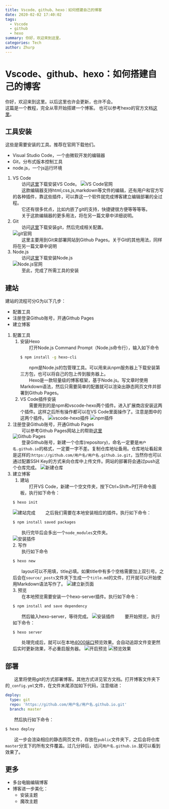 ```yaml
---
title: Vscode、github、hexo：如何搭建自己的博客
date: 2020-02-02 17:40:02
tags: 
  - Vscode 
  - github
  - hexo
summary: 你好，欢迎来到这里。
categories: Tech
author: Zhurp
---
```

# Vscode、github、hexo：如何搭建自己的博客
你好，欢迎来到这里。以后这里也许会更新，也许不会。  
这篇是一个教程，完全从零开始搭建一个博客。
也可以参考hexo的官方文档[这里](https://hexo.io/zh-cn/docs/)。
## 工具安装
这些是需要安装的工具。推荐在官网下载他们。  
+ Visual Studio Code，一个由微软开发的编辑器
+ Git，分布式版本控制工具
+ node.js，一个js运行环境
1. VS Code   
&emsp;&emsp;访问[这里](https://code.visualstudio.com/)下载安装VS Code。
![VS Code官网](/pics/pic0/0.jpg)    
&emsp;&emsp;这款编辑器支持html,css,js,markdown等文件的编辑，还有用户和官方写的各种插件，靠这些插件，可以靠这一个软件就完成博客建立编辑部署的全过程。   
&emsp;&emsp;它还有很多优点，比如内嵌了git的支持，快捷键很方便等等等等。  
&emsp;&emsp;关于这款编辑器的更多用法，将在另一篇文章中详细说明。
2. Git  
&emsp;&emsp;访问[这里](https://git-scm.com/)下载安装git，然后完成相关配置。  
![git官网](/pics/Pic0/1.jpg)  
&emsp;&emsp;这里主要用到Git来部署网站到Github Pages。关于Git的其他用法，同样将在另一篇文章中说明
1. Node.js  
&emsp;&emsp;访问[这里](https://nodejs.org/en/)下载安装Node.js  
![Node.js官网](/pics/pic0/2.jpg)  
&emsp;&emsp;至此，完成了所需工具的安装
## 建站
建站的流程可分G为以下几步：
+ 配置工具
+ 注册登录Github账号，开通Github Pages
+ 建立博客
1. 配置工具
   1. 安装Hexo  
      &emsp;&emsp;打开Node.js Command Prompt（Node.js命令行），输入如下命令
      ``` bash
      $ npm install -g hexo-cli
      ```
      &emsp;&emsp;npm是Node.js的包管理工具。可以用来从npm服务器上下载安装第三方包，也可以将自己的包上传到服务器上。  
      &emsp;&emsp;Hexo是一款轻量级的博客框架，基于Node.js。写文章时使用Markdown语法，然后只需要简单的配置就可以渲染出静态网页文件并部署到Github Pages。
    1. VS Code插件安装  
      &emsp;&emsp;需要用到的是npm和vscode-hexo两个插件。进入扩展商店安装这两个插件。这样之后所有操作都可以在VS Code里面操作了。注意是图中的这两个插件。
      ![vscode-hexo插件](/pics/pic0/4.jpg)
      ![npm插件](/pics/pic0/5.jpg)
2. 注册登录Github账号，开通Github Pages   
   &emsp;&emsp;可以参考Github Pages网站上的帮助[这里](https://pages.github.com/)  
   ![Github Pages](/pics/pic0/6.jpg)  
   &emsp;&emsp;登录Github账号，新建一个仓库(repository)，命名一定要是`用户名.github.io`的格式，一定要一字不差。复制仓库地址备用。仓库地址看起来是这样的:`https://github.com/用户名/用户名.github.io.git`，当然你也可以通过配置SSH Key的方式来向仓库中上传文件。网站的部署将会通过push这个仓库完成。
   ![新建仓库](/pics/pic0/7.jpg)
3. 建立博客  
   1. 建站  
   &emsp;&emsp;打开VS Code，新建一个空文件夹，按下Ctrl+Shift+P打开命令面板，执行如下命令：
   ``` bash
   $ hexo init
   ```
   ![建站完成](/pics/pic0/8.jpg)
   &emsp;&emsp;之后我们需要在本地安装相应的插件。执行如下命令：
   ``` bash
   $ npm install saved packages
   ```
   &emsp;&emsp;执行完毕后会多出一个`node_modules`文件夹。  
   ![安装插件](/pics/pic0/9.jpg)  
   2. 写作  
   &emsp;&emsp;执行如下命令
   ``` bash
   $ hexo new
   ```
   &emsp;&emsp;layout可以不用填，title必填。如果title中有多个空格需要加上双引号。之后会在`source/_posts`文件夹下生成一个`title.md`的文件，打开就可以开始使用Markdown语法写作了。
   ![建立新页面](/pics/pic0/10.jpg)  
   3. 预览  
   &emsp;&emsp;在本地预览需要安装一个hexo-server插件。执行如下命令：
   ``` bash
   $ npm install and save dependency
   ```
   &emsp;&emsp;然后输入hexo-server，等待完成。
   ![安装插件](/pics/pic0/11.jpg)
   &emsp;&emsp;要开始预览，执行如下命令：
   ``` bash
   $ hexo server
   ```
   &emsp;&emsp;处理完成后，就可以在本地[4000端口](http://localhost:4000/)预览效果。会自动追踪文件变更然后实时更新效果，不必重启服务器。
  ![开启预览](/pics/pic0/12.jpg)
  ![预览效果](/pics/pic0/13.jpg)
## 部署
&emsp;&emsp;这里将使用git的方式部署博客。其他方式详见官方文档。打开博客文件夹下的`_config.yml`文件，在文件末尾添加如下代码，注意缩进：

``` yml
deploy: 
  type: git  
  repo: 'https://github.com/用户名/用户名.github.io.git' 
  branch: master
```
&emsp;&emsp;然后执行如下命令：
``` bash
$ hexo deploy
```
&emsp;&emsp;这一步会渲染相应的静态网页文件，存放在`public`文件夹下，之后会将仓库`master`分支下的所有文件覆盖。过几分钟后，访问`用户名.github.io.`就可以看到效果了。
## 更多
+ 多台电脑编辑博客
+ 博客进一步美化：
  + 安装主题
  + 魔改主题 
